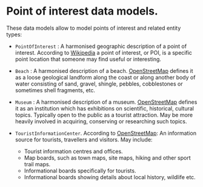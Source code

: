 # Point of interest data models. 

These data models allow to model points of interest and related entity types:

+ `PointOfInterest` : A harmonised geographic description of a point of interest. According to [Wikipedia](https://en.wikipedia.org/wiki/Point_of_interest)
a point of interest, or POI, is a specific point location that someone may find useful or interesting. 

+ `Beach` : A harmonised description of a beach.
[OpenStreetMap](http://wiki.openstreetmap.org/wiki/Tag:natural%3Dbeach) defines it as a
loose geological landform along the coast or along another body of water consisting of sand, gravel,
shingle, pebbles, cobblestones or sometimes shell fragments, etc.

+ `Museum` : A harmonised description of a museum.
[OpenStreetMap](http://wiki.openstreetmap.org/wiki/Tag:tourism%3Dmuseum) defines it as an institution
which has exhibitions on scientific, historical, cultural topics. Typically open to the public as a tourist attraction.
May be more heavily involved in acquiring, conserving or researching such topics.

+ `TouristInformationCenter`. According to [OpenStreetMap](http://wiki.openstreetmap.org/wiki/Tag:tourism%3Dinformation):
An information source for tourists, travellers and visitors. May include:
    + Tourist information centres and offices.
    + Map boards, such as town maps, site maps, hiking and other sport trail maps.
    + Informational boards specifically for tourists.
    + Informational boards showing details about local history, wildlife etc.
